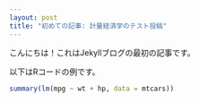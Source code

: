 ```yaml
---
layout: post
title: "初めての記事: 計量経済学のテスト投稿"
---
```


こんにちは！これはJekyllブログの最初の記事です。

以下はRコードの例です。

```r
summary(lm(mpg ~ wt + hp, data = mtcars))
